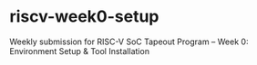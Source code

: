# riscv-week0-setup
Weekly submission for RISC-V SoC Tapeout Program – Week 0: Environment Setup &amp; Tool Installation
